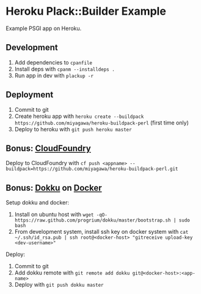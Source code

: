 Heroku Plack::Builder Example
============================

Example PSGI app on Heroku.

## Development

1. Add dependencies to `cpanfile`
2. Install deps with `cpanm --installdeps .`
3. Run app in dev with `plackup -r`

## Deployment

1. Commit to git
2. Create heroku app with `heroku create --buildpack https://github.com/miyagawa/heroku-buildpack-perl` (first time only)
3. Deploy to heroku with `git push heroku master`

## Bonus: [CloudFoundry](http://www.cloudfoundry.com/)

Deploy to CloudFoundry with `cf push <appname> --buildpack=https://github.com/miyagawa/heroku-buildpack-perl.git`

## Bonus: [Dokku](https://github.com/progrium/dokku) on [Docker](http://docker.io)

Setup dokku and docker:

1. Install on ubuntu host with `wget -qO- https://raw.github.com/progrium/dokku/master/bootstrap.sh | sudo bash`
2. From development system, install ssh key on docker system with `cat ~/.ssh/id_rsa.pub | ssh root@<docker-host> "gitreceive upload-key <dev-username>"`

Deploy:

1. Commit to git
2. Add dokku remote with `git remote add dokku git@<docker-host>:<app-name>`
3. Deploy with `git push dokku master`
